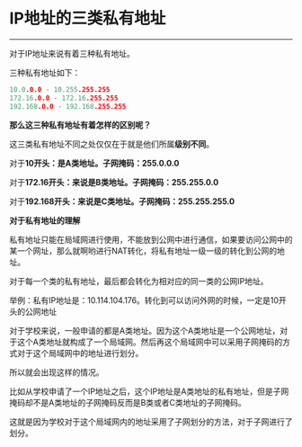 # IP地址的三类私有地址

------

对于IP地址来说有着三种私有地址。

三种私有地址如下：

``` c++
10.0.0.0 - 10.255.255.255
172.16.0.0 - 172.16.255.255
192.168.0.0 - 192.168.255.255 
```

**那么这三种私有地址有着怎样的区别呢？**

这三类私有地址不同之处仅仅在于就是他们所属**级别不同**。

对于**10开头：是A类地址。子网掩码：255.0.0.0**

对于**172.16开头：来说是B类地址。子网掩码：255.255.0.0**

对于**192.168开头：来说是C类地址。子网掩码：255.255.255.0**

**对于私有地址的理解**

私有地址只能在局域网进行使用，不能放到公网中进行通信，如果要访问公网中的某一个网址，那么就啊哟进行NAT转化，将私有地址一级一级的转化到公网的地址。

对于每一个类的私有地址，最后都会转化为相对应的同一类的公网IP地址。

举例：私有IP地址是：10.114.104.176。转化到可以访问外网的时候，一定是10开头的公网地址





对于学校来说，一般申请的都是A类地址。因为这个A类地址是一个公网地址，对于这个A类地址就构成了一个局域网。然后再这个局域网中可以采用子网掩码的方式对于这个局域网中的地址进行划分。

所以就会出现这样的情况。

比如从学校申请了一个IP地址之后，这个IP地址是A类地址的私有地址，但是子网掩码却不是A类地址的子网掩码反而是B类或者C类地址的子网掩码。

这就是因为学校对于这个局域网内的地址采用了子网划分的方法，对于子网进行了划分。